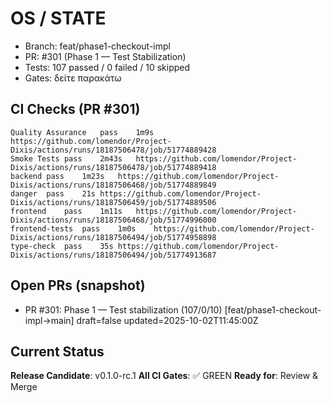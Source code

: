 # OS / STATE
- Branch: feat/phase1-checkout-impl
- PR: #301 (Phase 1 — Test Stabilization)
- Tests: 107 passed / 0 failed / 10 skipped
- Gates: δείτε παρακάτω

## CI Checks (PR #301)
```
Quality Assurance	pass	1m9s	https://github.com/lomendor/Project-Dixis/actions/runs/18187506478/job/51774889428
Smoke Tests	pass	2m43s	https://github.com/lomendor/Project-Dixis/actions/runs/18187506478/job/51774889418
backend	pass	1m23s	https://github.com/lomendor/Project-Dixis/actions/runs/18187506468/job/51774889849
danger	pass	21s	https://github.com/lomendor/Project-Dixis/actions/runs/18187506459/job/51774889506
frontend	pass	1m11s	https://github.com/lomendor/Project-Dixis/actions/runs/18187506468/job/51774996000
frontend-tests	pass	1m0s	https://github.com/lomendor/Project-Dixis/actions/runs/18187506494/job/51774958898
type-check	pass	35s	https://github.com/lomendor/Project-Dixis/actions/runs/18187506494/job/51774913687
```

## Open PRs (snapshot)
- PR #301: Phase 1 — Test stabilization (107/0/10) [feat/phase1-checkout-impl->main] draft=false updated=2025-10-02T11:45:00Z

## Current Status
**Release Candidate**: v0.1.0-rc.1
**All CI Gates**: ✅ GREEN
**Ready for**: Review & Merge

